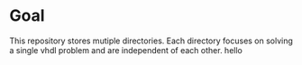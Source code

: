 # Goal
This repository stores mutiple directories. Each directory focuses on solving a single vhdl problem and are independent of each other.
hello
